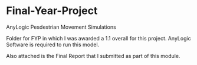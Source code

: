 # Final-Year-Project
AnyLogic Pesdestrian Movement Simulations

Folder for FYP in which I was awarded a 1.1 overall for this project.
AnyLogic Software is required to run this model.

Also attached is the Final Report that I submitted as part of this module.

